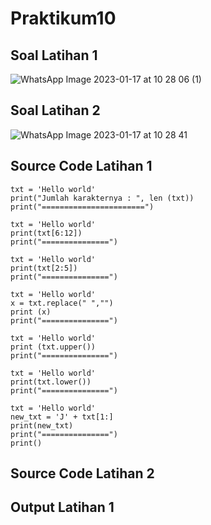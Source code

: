# Praktikum10

## Soal Latihan 1

![WhatsApp Image 2023-01-17 at 10 28 06 (1)](https://user-images.githubusercontent.com/115966701/212804226-d85cdb72-26ab-4349-a2d0-87b8f5a2b6b6.jpeg)

## Soal Latihan 2

![WhatsApp Image 2023-01-17 at 10 28 41](https://user-images.githubusercontent.com/115966701/212804286-de0e74da-f701-4183-bd25-7690a8f1858e.jpeg)

##  Source Code Latihan 1

    txt = 'Hello world'
    print("Jumlah karakternya : ", len (txt))
    print("=======================")

    txt = 'Hello world'
    print(txt[6:12])
    print("===============")

    txt = 'Hello world'
    print(txt[2:5])
    print("===============")

    txt = 'Hello world'
    x = txt.replace(" ","")
    print (x)
    print("===============")

    txt = 'Hello world'
    print (txt.upper())
    print("===============")

    txt = 'Hello world'
    print(txt.lower())
    print("===============")

    txt = 'Hello world'
    new_txt = 'J' + txt[1:]
    print(new_txt)
    print("===============")
    print()

## Source Code Latihan 2



## Output Latihan 1



